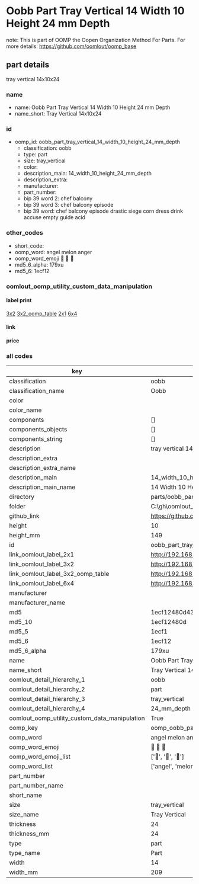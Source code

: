 # Oobb Part Tray Vertical 14 Width 10 Height 24 mm Depth  

note: This is part of OOMP the Oopen Organization Method For Parts. For more details: https://github.com/oomlout/oomp_base

##  part details
  



tray vertical 14x10x24



### name
* name: Oobb Part Tray Vertical 14 Width 10 Height 24 mm Depth
* name_short: Tray Vertical 14x10x24 
### id
* oomp_id: oobb_part_tray_vertical_14_width_10_height_24_mm_depth
  * classification: oobb
  * type: part
  * size: tray_vertical
  * color: 
  * description_main: 14_width_10_height_24_mm_depth
  * description_extra: 
  * manufacturer: 
  * part_number: 
  * bip 39 word 2: chef balcony
  * bip 39 word 3: chef balcony episode
  * bip 39 word: chef balcony episode drastic siege corn dress drink accuse empty guide acid

### other_codes
* short_code: 
* oomp_word: angel melon anger
* oomp_word_emoji :angel: :melon: :anger:
* md5_6_alpha: 179xu
* md5_6: 1ecf12






### oomlout_oomp_utility_custom_data_manipulation
#### label print
[3x2](http://192.168.1.245:1112/?label=oomp%20179xu)
[3x2_oomp_table](http://192.168.1.108:1112/?label=oomp%20179xu)
[2x1](http://192.168.1.242:1112/?label=oomp%20179xu)
[6x4](http://192.168.1.55:1112/?label=oomp%20179xu)    

#### link

                              

#### price







### all codes 
| key | value |  
| --- | --- |  
| classification | oobb |  
| classification_name | Oobb |  
| color |  |  
| color_name |  |  
| components | [] |  
| components_objects | [] |  
| components_string | [] |  
| description | tray vertical 14x10x24 |  
| description_extra |  |  
| description_extra_name |  |  
| description_main | 14_width_10_height_24_mm_depth |  
| description_main_name | 14 Width 10 Height 24 mm Depth |  
| directory | parts/oobb_part_tray_vertical_14_width_10_height_24_mm_depth |  
| folder | C:\gh\oomlout_oobb_version_4_generated_parts\parts\oobb_part_tray_vertical_14_width_10_height_24_mm_depth |  
| github_link | https://github.com/oomlout/oomlout_oomp_part_src/tree/main/parts/oobb_part_tray_vertical_14_width_10_height_24_mm_depth |  
| height | 10 |  
| height_mm | 149 |  
| id | oobb_part_tray_vertical_14_width_10_height_24_mm_depth |  
| link_oomlout_label_2x1 | http://192.168.1.242:1112/?label=oomp%20179xu |  
| link_oomlout_label_3x2 | http://192.168.1.245:1112/?label=oomp%20179xu |  
| link_oomlout_label_3x2_oomp_table | http://192.168.1.108:1112/?label=oomp%20179xu |  
| link_oomlout_label_6x4 | http://192.168.1.55:1112/?label=oomp%20179xu |  
| manufacturer |  |  
| manufacturer_name |  |  
| md5 | 1ecf12480d430854c1e4042497c4713a |  
| md5_10 | 1ecf12480d |  
| md5_5 | 1ecf1 |  
| md5_6 | 1ecf12 |  
| md5_6_alpha | 179xu |  
| name | Oobb Part Tray Vertical 14 Width 10 Height 24 mm Depth |  
| name_short | Tray Vertical 14x10x24  |  
| oomlout_detail_hierarchy_1 | oobb |  
| oomlout_detail_hierarchy_2 | part |  
| oomlout_detail_hierarchy_3 | tray_vertical |  
| oomlout_detail_hierarchy_4 | 24_mm_depth |  
| oomlout_oomp_utility_custom_data_manipulation | True |  
| oomp_key | oomp_oobb_part_tray_vertical_14_width_10_height_24_mm_depth |  
| oomp_word | angel melon anger |  
| oomp_word_emoji | :angel: :melon: :anger: |  
| oomp_word_emoji_list | [':angel:', ':melon:', ':anger:'] |  
| oomp_word_list | ['angel', 'melon', 'anger'] |  
| part_number |  |  
| part_number_name |  |  
| short_name |  |  
| size | tray_vertical |  
| size_name | Tray Vertical |  
| thickness | 24 |  
| thickness_mm | 24 |  
| type | part |  
| type_name | Part |  
| width | 14 |  
| width_mm | 209 |  
